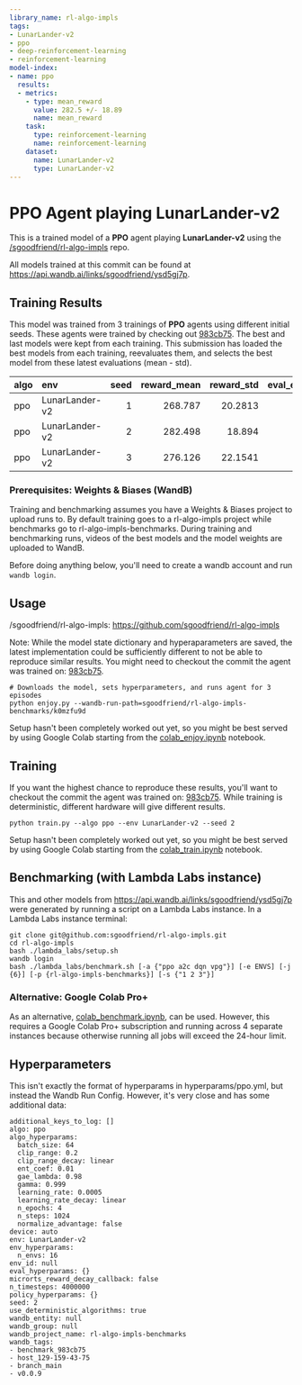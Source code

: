 ```yaml
---
library_name: rl-algo-impls
tags:
- LunarLander-v2
- ppo
- deep-reinforcement-learning
- reinforcement-learning
model-index:
- name: ppo
  results:
  - metrics:
    - type: mean_reward
      value: 282.5 +/- 18.89
      name: mean_reward
    task:
      type: reinforcement-learning
      name: reinforcement-learning
    dataset:
      name: LunarLander-v2
      type: LunarLander-v2
---
```

# **PPO** Agent playing **LunarLander-v2**

This is a trained model of a **PPO** agent playing **LunarLander-v2** using the [/sgoodfriend/rl-algo-impls](https://github.com/sgoodfriend/rl-algo-impls) repo.

All models trained at this commit can be found at https://api.wandb.ai/links/sgoodfriend/ysd5gj7p.

## Training Results

This model was trained from 3 trainings of **PPO** agents using different initial seeds. These agents were trained by checking out [983cb75](https://github.com/sgoodfriend/rl-algo-impls/tree/983cb75e43e51cf4ef57f177194ab9a4a1a8808b). The best and last models were kept from each training. This submission has loaded the best models from each training, reevaluates them, and selects the best model from these latest evaluations (mean - std).

| algo   | env            |   seed |   reward_mean |   reward_std |   eval_episodes | best   | wandb_url                                                                    |
|:-------|:---------------|-------:|--------------:|-------------:|----------------:|:-------|:-----------------------------------------------------------------------------|
| ppo    | LunarLander-v2 |      1 |       268.787 |      20.2813 |              16 |        | [wandb](https://wandb.ai/sgoodfriend/rl-algo-impls-benchmarks/runs/v47s1jxh) |
| ppo    | LunarLander-v2 |      2 |       282.498 |      18.894  |              16 | *      | [wandb](https://wandb.ai/sgoodfriend/rl-algo-impls-benchmarks/runs/k0mzfu9d) |
| ppo    | LunarLander-v2 |      3 |       276.126 |      22.1541 |              16 |        | [wandb](https://wandb.ai/sgoodfriend/rl-algo-impls-benchmarks/runs/2pmkba21) |


### Prerequisites: Weights & Biases (WandB)
Training and benchmarking assumes you have a Weights & Biases project to upload runs to.
By default training goes to a rl-algo-impls project while benchmarks go to
rl-algo-impls-benchmarks. During training and benchmarking runs, videos of the best
models and the model weights are uploaded to WandB.

Before doing anything below, you'll need to create a wandb account and run `wandb
login`.



## Usage
/sgoodfriend/rl-algo-impls: https://github.com/sgoodfriend/rl-algo-impls

Note: While the model state dictionary and hyperaparameters are saved, the latest
implementation could be sufficiently different to not be able to reproduce similar
results. You might need to checkout the commit the agent was trained on:
[983cb75](https://github.com/sgoodfriend/rl-algo-impls/tree/983cb75e43e51cf4ef57f177194ab9a4a1a8808b).
```
# Downloads the model, sets hyperparameters, and runs agent for 3 episodes
python enjoy.py --wandb-run-path=sgoodfriend/rl-algo-impls-benchmarks/k0mzfu9d
```

Setup hasn't been completely worked out yet, so you might be best served by using Google
Colab starting from the
[colab_enjoy.ipynb](https://github.com/sgoodfriend/rl-algo-impls/blob/main/colab_enjoy.ipynb)
notebook.



## Training
If you want the highest chance to reproduce these results, you'll want to checkout the
commit the agent was trained on: [983cb75](https://github.com/sgoodfriend/rl-algo-impls/tree/983cb75e43e51cf4ef57f177194ab9a4a1a8808b). While
training is deterministic, different hardware will give different results.

```
python train.py --algo ppo --env LunarLander-v2 --seed 2
```

Setup hasn't been completely worked out yet, so you might be best served by using Google
Colab starting from the
[colab_train.ipynb](https://github.com/sgoodfriend/rl-algo-impls/blob/main/colab_train.ipynb)
notebook.



## Benchmarking (with Lambda Labs instance)
This and other models from https://api.wandb.ai/links/sgoodfriend/ysd5gj7p were generated by running a script on a Lambda
Labs instance. In a Lambda Labs instance terminal:
```
git clone git@github.com:sgoodfriend/rl-algo-impls.git
cd rl-algo-impls
bash ./lambda_labs/setup.sh
wandb login
bash ./lambda_labs/benchmark.sh [-a {"ppo a2c dqn vpg"}] [-e ENVS] [-j {6}] [-p {rl-algo-impls-benchmarks}] [-s {"1 2 3"}]
```

### Alternative: Google Colab Pro+
As an alternative,
[colab_benchmark.ipynb](https://github.com/sgoodfriend/rl-algo-impls/tree/main/benchmarks#:~:text=colab_benchmark.ipynb),
can be used. However, this requires a Google Colab Pro+ subscription and running across
4 separate instances because otherwise running all jobs will exceed the 24-hour limit.



## Hyperparameters
This isn't exactly the format of hyperparams in hyperparams/ppo.yml, but instead the Wandb Run Config. However, it's very
close and has some additional data:
```
additional_keys_to_log: []
algo: ppo
algo_hyperparams:
  batch_size: 64
  clip_range: 0.2
  clip_range_decay: linear
  ent_coef: 0.01
  gae_lambda: 0.98
  gamma: 0.999
  learning_rate: 0.0005
  learning_rate_decay: linear
  n_epochs: 4
  n_steps: 1024
  normalize_advantage: false
device: auto
env: LunarLander-v2
env_hyperparams:
  n_envs: 16
env_id: null
eval_hyperparams: {}
microrts_reward_decay_callback: false
n_timesteps: 4000000
policy_hyperparams: {}
seed: 2
use_deterministic_algorithms: true
wandb_entity: null
wandb_group: null
wandb_project_name: rl-algo-impls-benchmarks
wandb_tags:
- benchmark_983cb75
- host_129-159-43-75
- branch_main
- v0.0.9

```
